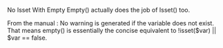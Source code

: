 No Isset With Empty
Empty() actually does the job of Isset() too. 

From the manual : No warning is generated if the variable does not exist. That means empty() is essentially the concise equivalent to !isset($var) || $var == false.

<?php


// Enough tests
if (i!empty($a)) {
    doSomething();
}

// Too many tests
if (isset($a) && !empty($a)) {
    doSomething();
}

?>


